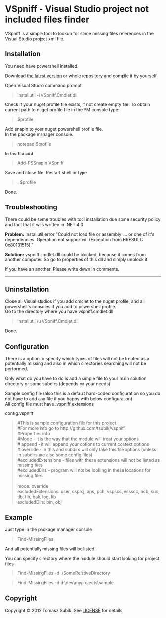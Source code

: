 VSpniff - Visual Studio project not included files finder
=========================

VSpniff is a simple tool to lookup for some missing files references in the Visual Studio project xml file. 

Installation
-----------

You need have powershell installed.

Download [the latest version](https://github.com/downloads/tsubik/VSpniff/vspniff%201.0.ZIP) or whole repository and compile it by yourself.

Open Visual Studio command prompt 

<blockquote>
installutil -i VSpniff.Cmdlet.dll
</blockquote>

Check if your nuget profile file exists, if not create empty file. To obtain current path to nuget profile file in the PM console type:

<blockquote>
$profile
</blockquote> 

Add snapin to your nuget powershell profile file.<br> 
In the package manager console.

<blockquote>
notepad $profile
</blockquote> 

In the file add

<blockquote>
Add-PSSnapIn VSpniff
</blockquote>

Save and close file. Restart shell or type

<blockquote>
. $profile
</blockquote>

Done.

Troubleshooting
--------------

There could be some troubles with tool installation due some security policy and fact that it was written in .NET 4.0

**Problem:** Installutil error "Could not load file or assembly .... or one of it's dependencies. Operation not supported. (Exception from HRESULT: 0x80131515)."

**Solution:** vspniff.cmdlet.dll could be blocked, because it comes from another computer. So go to properties of this dll and simply unblock it.

If you have an another. Please write down in comments.

-----






Uninstallation
-------------

Close all Visual studios if you add cmdlet to the nuget profile, and all powershell's consoles if you add to powershell profile.<br>
Go to the directory where you have vspniff.cmdlet.dll
<blockquote>
installutil /u VSpniff.Cmdlet.dll
</blockquote>

Done.

Configuration
-------------

There is a option to specify which types of files will not be treated as a potentially missing and also in which directories searching will not be performed.

Only what do you have to do is add a simple file to your main solution directory or some subdirs (depends on your needs)


Sample config file (also this is a default hard-coded configuration so you do not have to add any file if you happy with below configuration)<br>
All config file must have .vspniff extensions

config.vspniff
<blockquote>
#This is sample configuration file for this project<br>
#For more info go to http://github.com/tsubik/vspniff<br>
#Properties info<br>
#Mode - it is the way that the module will treat your options<br>
# append  - it will append your options to current context options<br>
# override  - in this and subdirs will only take this file options (unless in subdirs are also some config files)<br> 
#excludedExtensions - files with these extensions will not be listed as missing files<br>
#excludedDirs - program will not be looking in these locations for missing files<br>
<br>
mode: override<br>
excludedExtensions: user, csproj, aps, pch, vspscc, vssscc, ncb, suo, tlb, tlh, bak, log, lib<br>
excludedDirs: bin, obj<br>
</blockquote>

Example
-------

Just type in the package manager console

<blockquote>
Find-MissingFiles
</blockquote>

And all potentially missing files will be listed.

You can specify directory where the module should start looking for project files

<blockquote>
Find-MissingFiles -d ./SomeRelativeDirectory
</blockquote>

<blockquote>
Find-MissingFiles -d d:\dev\myprojects\sample
</blockquote>

Copyright
--------
Copyright © 2012 Tomasz Subik. See [LICENSE](http://github.com/tsubik/) for details